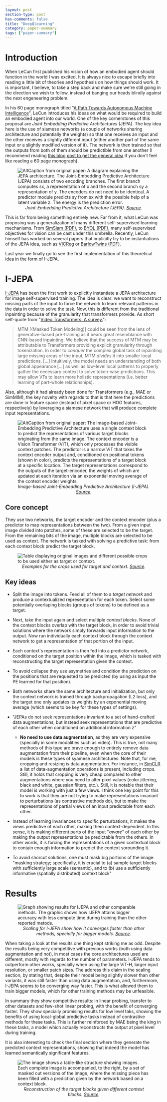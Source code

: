 ```yaml
---
layout: post
section-type: post
has-comments: false
title: "DeepQlearning"
category: paper-summary
tags: ["paper-summary"]
---
```

# Introduction
When LeCun first published his vision of how an embodied agent should function in the world I was excited. It is always nice to escape briefly into reading a little bit of theories and hypothesis on how things should work. It is important, I believe, to take a step back and make sure we're still going in the direction we wish to follow, instead of banging our heads blindly against the next engeneering problem.

In his 60 page monograph titled "[A Path Towards Autonomous Machine Intelligence](https://openreview.net/pdf?id=BZ5a1r-kVsf)", LeCun introduces his ideas on what would be required to build an embodied agent into our world. One of the key cornerstones of this proposal are *Joint Embedding Predictive Architectures* (JEPA). The key idea here is the use of siamese networks (a couple of networks sharing architecture and potentially the weights) so that one receives an input and the other receives a slightly different input (either another part of the same input or a slightly modified version of it). The network is then trained so that the outputs from both of them should be predictible from one another (I recommend reading [this blog post to get the general idea](https://ai.meta.com/blog/self-supervised-learning-the-dark-matter-of-intelligence/) if you don't feel like reading a 60 page monograph). 

<figure>
    <img src="/assets/img/blog/paper_summaries/ijepa0.png"
         alt="AltCaption from original paper: A diagram explaining the JEPA architecture. The Joint-Embedding Predictive Architecture (JEPA) consists of two encoding branches. The first branch computes sx, a representation of x and the second branch sy a representation of y. The encoders do not need to be identical. A predictor module predicts sy from sx with the possible help of a latent variable z. The energy is the prediction error." style="border-width: 100px; border-color: white;">
    <figcaption><center><em>Joint-Embedding Predictive Architecture (JEPA). <a href="https://openreview.net/pdf?id=BZ5a1r-kVsf">Source</a>. </em></center></figcaption>
</figure>

This is far from being something entirely new. Far from it, what LeCun was proposing was a generalization of many different self-supervised learning mechanisms. From [SimSiam (PDF)](https://openaccess.thecvf.com/content/CVPR2021/papers/Chen_Exploring_Simple_Siamese_Representation_Learning_CVPR_2021_paper.pdf), to [BYOL (PDF)](https://papers.nips.cc/paper/2020/file/f3ada80d5c4ee70142b17b8192b2958e-Paper.pdf), many self-supervised objectives for vision can be cast under this umbrella. Recently, LeCun himself has worked on several papers that implicitly try to be instantiations of the JEPA idea, such as [VICReg](https://openreview.net/forum?id=xm6YD62D1Ub) or [BarlowTwins (PDF)](http://proceedings.mlr.press/v139/zbontar21a/zbontar21a.pdf).

Last year we finally go to see the first implementation of this theoretical idea in the form of I-JEPA.

<!-- Maybe an intro to energy based?? It would be helpful for me to fully understand -->

# I-JEPA

[I-JEPA](https://arxiv.org/abs/2301.08243) has been the first work to explicitly instantiate a JEPA architecture for image self-supervised training. The idea is clear: we want to reconstruct missing parts of the input to force the network to learn relevant patterns in the data in order to solve the task. Now, this is different from the traditional inpainting because of the granularity that transformers provide. As short self-quote from "[Video Transformers: A survey.](https://arxiv.org/abs/2201.05991)":

> MTM [(Masked Token Modeling)] could be seen from the lens of generative-based pre-training as it bears great resemblance with CNN-based inpainting. We believe that the success of MTM may be attributable to Transformers providing explicit granularity through tokenization. In order to *conquer* the complex global task of inpainting large missing areas of the input, MTM *divides* it into smaller local predictions. [...] Intuitively, the model needs an understanding of both global appearance [...] as well as low-level local patterns to properly gather the necessary context to solve token-wise predictions. This may allow VTs to learn more holistic representations (i.e. better learning of part-whole relationships).

Also, although it had already been done for Transformers (e.g., MAE or SimMIM), the key novelty with regards to that is that here the predictions are done in feature space (instead of pixel space or HOG features, respectively) by leveraging a siamese network that will produce complete input representations.

<figure>
    <img src="/assets/img/blog/paper_summaries/ijepa1.png"
         alt="AltCaption from original paper: The Image-based Joint-Embedding Predictive Architecture uses a single context block to predict the representations of various target blocks originating from the same image. The context encoder is a Vision Transformer (ViT), which only processes the visible context patches. The predictor is a narrow ViT that takes the context encoder output and, conditioned on positional tokens (shown in color), predicts the representations of a target block at a specific location. The target representations correspond to the outputs of the target-encoder, the weights of which are updated at each iteration via an exponential moving average of the context encoder weights." style="border-width: 100px; border-color: white;">
    <figcaption><center><em>Image-based Joint-Embedding Predictive Architecture (I-JEPA). <a href="https://arxiv.org/abs/2301.08243">Source</a>. </em></center></figcaption>
</figure>


<!--
- Nice representations for high semantic level, but seem to fail in specific cases (low-level reasoning or unbalanced data): low-level may require different invariances.
	- They show better performance than trying to reconstruct pixels, and seem to be better for low level tasks that other similar methods.

	- Some references that helped me form this insight:
		- Demystifying Contrastive Self-Supervised Learning: Invariances, Augmentations and Dataset Biases
		- Video Representation Learning by Dense Predictive Coding
		- BraVe: Broaden Your Views for Self-Supervised Video Learning
		- Self-Supervised Video Transformer 
		- Efficient Self-supervised Vision Transformers for Representation Learning
		- Learning Representations by Maximizing Mutual Information Across Views
		- 
-->
## Core concept
They use two networks, the target encoder and the context encoder (plus a predictor to map representations between the two). From a given input image divided into patches, some of these are selected to be the target. From the remaining bits of the image, multiple blocks are selected to be used as context. The network is tasked with solving a predictive task: from each context block predict the target block.

<figure>
    <img src="/assets/img/blog/paper_summaries/ijepa2.png"
         alt="Table displaying original images and different possible crops to be used either as target or context." style="border-width: 100px; border-color: white;">
    <figcaption><center><em>Examples for the crops used for target and context. <a href="https://arxiv.org/abs/2301.08243">Source</a>. </em></center></figcaption>
</figure>


## Key ideas
- Split the image into tokens. Feed all of them to a *target network* and produce a contextualized representation for each token. Select some potentially overlaping blocks (groups of tokens) to be defined as a target.
- Next, take the input again and select multiple *context blocks*. None of the context blocks overlap with the target block, in order to avoid trivial solutions where the network simply forwards input information to the output. Now run individually each context block through the context network to get a representation of that portion of the input.
- Each context's representation is then fed into a predictor network, conditioned on the target position within the image, which is tasked with reconstructing the target representation given the context.
- To avoid collapse they use asymetries and condition the prediction on the positions that are requested to be predicted (by using as input the PE learned for that position).
- Both networks share the same architecture and initialization, but only the context network is trained through backpropagation (L2 loss), and the target one only updates its weights by an exponential moving average (which seems to be key for these types of settings).
- "JEPAs do not seek representations invariant to a set of hand-crafted data augmentations, but instead seek representations that are predictive of each other when conditioned on additional information z"
	- **No need to use data augmentation**, as they are very expensive (specially in some modalities such as video). This is true, not many methods of this type are brave enough to entirely remove data augmentation from their pipeline, even when the core of their models is these types of syamese architectures. Note that, for me, cropping and resizing *is* data augmentation. For instance, in [SimCLR](https://arxiv.org/abs/2002.05709) a list of data-augmentation operations is present, including crops. Still, it holds that cropping is very cheap compared to other augmentations where you need to alter pixel values (color jittering, black and white, gaussian filters, etc.). Still, it is notable that their model is working with just a few views. I think one key point for this to work is that they are not trying to make representations invariant to perturbations (as contrastive methods do), but to make the representations of partial views of an input predictable from each other.
	
- Instead of learning invariances to specific perturbations, it makes the views predictive of each other, making them context-dependent. In this sense, it is making different parts of the input "*aware*" of each other by making the output representations be predictable from the others. In other words, it is forcing the representations of a given contextual block to contain enough information to predict the context sorounding it.
- To avoid shorcut solutions, one must mask big portions of the image: "masking strategy; specifically, it is crucial to (a) sample target blocks with sufficiently large scale (semantic), and to (b) use a sufficiently informative (spatially distributed) context block"
	
# Results

<figure>
    <img src="/assets/img/blog/paper_summaries/ijepa3.png"
         alt="Graph showing results for IJEPA and other comparable methods. The graphic shows how IJEPA attains bigger accuracy with less compute time during training than the other reported metods." style="border-width: 100px; border-color: white;">
    <figcaption><center><em>Scaling for I-JEPA show how it converges faster than other methods, specially for bigger models. <a href="https://arxiv.org/abs/2301.08243">Source</a>. </em></center></figcaption>
</figure>

When taking a look at the results one thing kept striking me as odd. Despite the results being very competitive with previous works (both using data augmentation and not), in most cases the core architectures used are different, mostly with regards to the number of parameters. I-JEPA tends to outperform other works, specially when using the large ViT-H, larger input resolution, or smaller patch sizes. The address this claim in the scaling section, by stating that, despite their model being slightly slower than other variants, it was still faster than using data augmentation, and, furthermore, I-JEPA seems to be converging way faster. This is what allowed them to train bigger models, which for other training methods may be unfeasible. 

<!--
saying "I-JEPA requires less compute than previous methods and achieves strong performance without relying on handcrafted data-augmentations. Compared to reconstructionbased methods, such as MAE, which directly use pixels as targets, I-JEPA introduces extra overhead by computing targets in representation space (about 7% slower time per iteration). However, since I-JEPA converges in roughly 5⇥ fewer iterations, we still see significant compute savings in practice. Compared to view-invariance based methods, such as iBOT, which rely on hand-crafted data augmentations to create and process multiple views of each image, I-JEPA also runs significantly faster." They argue that, being lighter to train they can afford to go the extra mile in the other direction and make the models bigger, but I am still skeptic unless I see some FLOP stats which they do not report. What is true, however, is that it seems like JEPA does learn faster (i.e., in way less epochs), meaning that a larger model, that in general will require more epochs to converge, is in fact feasibly trainable thanks to I-JEPA. -->

In summary they show competitive results: in linear probing, transfer to other datasets and few-shot linear probing, with the benefit of converging faster. They show specially promising results for low level taks, showing the benefits of using local-global predictive tasks instead of contrastive methods for these tasks. This is further reinforced by MAE being the king in these tasks, a model which actually reconstructs the output at pixel level during training. 

It is also interesting to check the final section where they generate the predicted context representations, showing that indeed the model has learned semantically significant features.

<figure>
    <img src="/assets/img/blog/paper_summaries/ijepa4.png"
         alt="The image shows a table-like structure showing images. Each complete image is accompanied, to the right, by a set of masked out versions of the image, where the missing piece has been filled with a prediction given by the network based on a context block." style="border-width: 100px; border-color: white;">
    <figcaption><center><em>Reconstruction of the target blocks given different context blocks. <a href="https://arxiv.org/abs/2301.08243">Source</a>. </em></center></figcaption>
</figure>

<br>




<!--	SOME FURTHER NOTES I TOOK ON THE PAPER
	- In my opinion, while they do drop data agumentation to build invariant representations, they still require multi-view (and hence, multiple passes through the network). Still way cheaper, specially for video, to crop and cut than having to modify or apply complex pixel-wise functions to alter the content of the image/video. And I mention this because they explicitly say "Common to these approaches is the need to process multiple usergenerated views of each input image, thereby hindering scalability. By contrast, I-JEPA only requires processing a single view of each image." And in my opinion, cropping is an operation through which you produce views. 

	However, I have some small *semantic* issue with the last paragraph of the related work: They claim "I-JEPA only requires processing a single view of each image". In my opinion, crops are still views of the input. Traditionally, views have been defined as alterations of the original input. For instance, in [SimCLR](https://arxiv.org/abs/2002.05709) some data augmentation functions are define to produce varying *views* of the input. The second such augmentation in Figure 4 of the SimCLR paper is precisely "crop and resize". If you ask me, you still need the views in I-JEPA, which in many cases is going to still be a problem, depending on how sensitive is your model to them. Still, it holds that cropping is very cheap compared to other augmentations where you need to alter pixel values (color jittering, black and white, gaussian filters, etc.). I believe that the thing here is they reverted to multi-crop as the only method to produce views and that still seems to work reasonably well with a few views, different from contrastive approaches that have consistenly shown to necessitate large negative sets. 

	- Minimize information redundancy across embeddings (VICReg, BarlowTwins) vs maximize entropy of average embedding (MSN, DINO... clustering methods). Importantly, both try to maximize invariance to certain data augmentations. The difference is how they avoid collapse. The former wants to enforce that not two features are correlated while the latter force the samples (actually, the cluster centers), to be uniformly distributed (do they?), effectively achieving the same thing. If two of the features were correlated, there would be parts of the space where no sample would be, hence reducing the objective of a uniform distribution.
	- Check!! DINO Says " As shown experimentally in Appendix, centering prevents one dimension to dominate but encourages collapse to the uniform distribution, while the sharpening has the opposite effect". In the MSN paper they claim they are "maximizing entropy", whereas DINO does centering and sharpening: centering makes representations uniform (by subtracting the running mean, salient features will progressively get flattened) whereas sharpening makes them focus on salient features alone (a very low temperature on the softmax will practially put everything to 0 except a few salient features). the balance between the two achieves representations that are different from each other, achieving, I guess, something similar as maximizing entropy: no patterns in representational structure.
	- Although conceptually similar to generative approaches, JEPAs can collapse, hence require some asymetries in the network to avoid them.

	- The networks are ViT-like architectures. This allows for variable number of patches in different runs through the network, meaning that differently-sized context and/or targets can be used. This is also important because they do concatenate learned masked tokens enhanced with positional information to the context tokens, in order to signal the predictor network which patches are to be predicted.

RESULTS
# TOCHECK how many weights do the different vits have??
 - They seem to provide with competitive enough results. I have one problem tough, they make a lot of claims that I-JEPA is better than comparable methods here and there, but in many such occasions that is by means of a larger network, input resolution or smaller patch resolution (which has been shown to help up to a degree [ref]). They argue that, being lighter to train (less augmentation etc.) they can afford to go the extra mile in the other direction and make the models bigger, but I am still sceptic unless I see some FLOP stats which they do not report. What is true, however, is that it seems like JEPA does learn faster (i.e., in less epochs), meaning that a larger model, that in general will require more epochs is in fact feasibly trainable thanks to JEPA... It would seem like invariance learning takes a lot of time. NO!! That is not true!! IJepa does learn faster that other non-augmentation models, but is comparable with data-augmentation-based models.

 - I guess DA is bad because: it is used to learn invariances instead of patterns in the data (?) I guess... but also because it is expensive, no?

 - They perform multiple experiments:
 	- Linear evaluation on Image-Net-1K: I-JEPA seems to outperform most non-data-augmentation methods, except CAE (ref), for which it shows competitive results. When comparing to methods that do use data-augmentation, to me, it is good enough that you can achieve competitive performance with less compute and requiring just a few crop-based views, but in order to outperform data augmentation they need a huge model with higher resolution (or smaller patch size).
 	"Compared to popular methods such as Masked Autoencoders (MAE) [35], Context Autoencoders (CAE) [21], and data2vec [7], which also do not rely on extensive hand-crafted data-augmentations during pretraining, we see that I-JEPA significantly improves linear probing performance, while using less computational effort (see section 7). By leveraging the improved efficiency of I-JEPA, we can train larger models that outperform the best CAE model while using a fraction of the compute. I-JEPA also benefits from scale; in particular, a ViT-H/16 trained at resolution 448 x 448 pixels matches the performance of viewinvariant approaches such as iBOT [75], despite avoiding the use of hand-crafted data-augmentations."
 	- Linear evaluation on Image-Net-1K-1% (only 1% of labeled samples, resulting in around 13 samples per class): These results seem more interesting to me, as when using 12-13 examples per class during the supervised stage, it does seem that this pre-training method does better than the other ones. Still I would rather use the word "competitive" if we look at the L model, it is competitive with data2vec in the sense it requires less epochs (1000 less, which is no small feat), at the expense of 4% accuracy drop; all while outperforming MAE with equivalent model size and still less training). Going to the huge model with smaller patches (more expensive model, makes it tie with data2vec with regards to accuracy, while further reducing the training needs. However the resulting model is going to be more expensive due to the extra flops required. I'd say I rather have a light model that takes more to train (which I am going to do once) than a very expensive model that's cheaper to train. Don't take me wrong, both things are desirable, but if that is the tradeoff when comparing two specific models, I'd say the other wins... But see my next point. Finally, I think it is important to note how the only way to defeat the data augmentation works is through increasing the resolution of the huge model. In this case it is also competitive with regards to the number of epochs, but the fact that these data augmentations are probably using more views (If I recall correctly DINO and friends used around 32 views or such) they are much much more expensive to train. If we look to comparable models, I-JEPA is not really much better (difficult to compare, ViT-L vs ViT-B, but is providing with a method that does not require a super heavy training regime (helping democratize the training of such systems)
 	- Transfer learning to CIFAR100 and Places205: While they still use a huge ViT while some (most) others don't, the differences here are substantial to not possibly be attributed only to model size. This makes the model outperform other non-augmentation dependent methods and very competitive with data-augmentation methods. This generalization abilities also talk good about I-JEPA over other methods. Would be nice to see what they do to try and derive some insights.
 	- Linear probing to object counting and depth prediction: These results make quite a lot of sense. The best performing one (MAE) for these tasks is the one that actually goes full low-level during pre-training and produce a model capable of generating pixels. Followed by I-JEPA, which is trying to preserve low-level information by working at patch level. And the ones that do view invariance, and which are learning high level features perform worse, but not that much worse, mind you... Well... DINO tried to balance local-global by using crops, which could explain why it is better than iBOT even when using a smaller model... Take with a grain of salt, because they are well performing when you consider they are using the base/large architectures where the two best perfroming in this table are using the bigger-more expensive model.

FALTA POR LEER/RESUMIR SECCIONES 7-10



# Future

LeCun has other papers on this topic such as the VICRegL.

Maybe complement this post with the V-JEPA which is a straightforward adaptation to this one, and comment on the limitations for video.

-->
